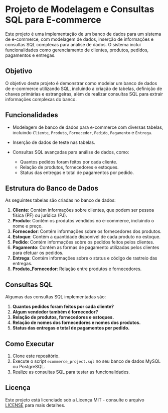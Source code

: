 # Projeto de Modelagem e Consultas SQL para E-commerce

Este projeto é uma implementação de um banco de dados para um sistema de e-commerce, com modelagem de dados, inserção de informações e consultas SQL complexas para análise de dados. O sistema inclui funcionalidades como gerenciamento de clientes, produtos, pedidos, pagamentos e entregas.

## Objetivo

O objetivo deste projeto é demonstrar como modelar um banco de dados de e-commerce utilizando SQL, incluindo a criação de tabelas, definição de chaves primárias e estrangeiras, além de realizar consultas SQL para extrair informações complexas do banco.

## Funcionalidades

- Modelagem de banco de dados para e-commerce com diversas tabelas, incluindo `Cliente`, `Produto`, `Fornecedor`, `Pedido`, `Pagamento` e `Entrega`.
- Inserção de dados de teste nas tabelas.
- Consultas SQL avançadas para análise de dados, como:

  - Quantos pedidos foram feitos por cada cliente.
  - Relação de produtos, fornecedores e estoques.
  - Status das entregas e total de pagamentos por pedido.

## Estrutura do Banco de Dados

As seguintes tabelas são criadas no banco de dados:

1. **Cliente**: Contém informações sobre clientes, que podem ser pessoa física (PF) ou jurídica (PJ).
2. **Produto**: Contém os produtos vendidos no e-commerce, incluindo o nome e preço.
3. **Fornecedor**: Contém informações sobre os fornecedores dos produtos.
4. **Estoque**: Contém a quantidade disponível de cada produto no estoque.
5. **Pedido**: Contém informações sobre os pedidos feitos pelos clientes.
6. **Pagamento**: Contém as formas de pagamento utilizadas pelos clientes para efetuar os pedidos.
7. **Entrega**: Contém informações sobre o status e código de rastreio das entregas.
8. **Produto_Fornecedor**: Relação entre produtos e fornecedores.

## Consultas SQL

Algumas das consultas SQL implementadas são:

1. **Quantos pedidos foram feitos por cada cliente?**
2. **Algum vendedor também é fornecedor?**
3. **Relação de produtos, fornecedores e estoques.**
4. **Relação de nomes dos fornecedores e nomes dos produtos.**
5. **Status das entregas e total de pagamentos por pedido.**

## Como Executar

1. Clone este repositório.
2. Execute o script `ecommerce_project.sql` no seu banco de dados MySQL ou PostgreSQL.
3. Realize as consultas SQL para testar as funcionalidades.

## Licença

Este projeto está licenciado sob a Licença MIT - consulte o arquivo [LICENSE](LICENSE) para mais detalhes.

